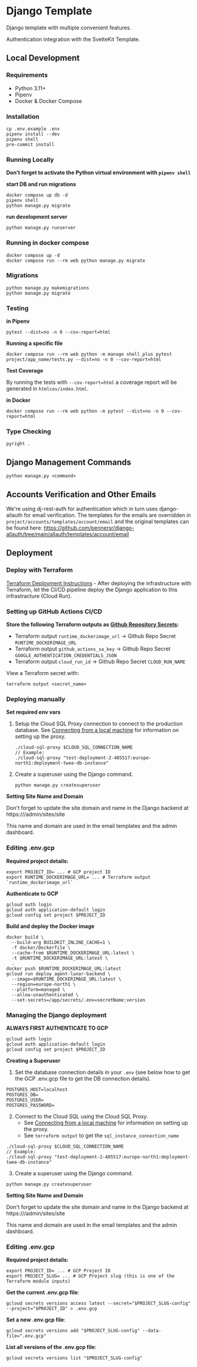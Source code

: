 # Django Template

Django template with multiple convenient features.

Authentication integration with the SvelteKit Template.

## Local Development

### Requirements

-   Python 3.11+
-   Pipenv
-   Docker & Docker Compose

### Installation

```console
cp .env.example .env
pipenv install --dev
pipenv shell
pre-commit install
```

### Running Locally

**Don't forget to activate the Python virtual environment with `pipenv shell`**

**start DB and run migrations**

```console
docker compose up db -d
pipenv shell
python manage.py migrate
```

**run development server**

```console
python manage.py runserver
```

### Running in docker compose

```console
docker compose up -d
docker compose run --rm web python manage.py migrate
```

### Migrations

```console
python manage.py makemigrations
python manage.py migrate
```

### Testing

**in Pipenv**

```console
pytest --dist=no -n 0 --cov-report=html
```

**Running a specific file**

```console
docker compose run --rm web python -m manage shell_plus pytest project/app_name/tests.py --dist=no -n 0 --cov-report=html
```

**Test Coverage**

By running the tests with `--cov-report=html` a coverage report will be generated in `htmlcov/index.html`.

**in Docker**

```console
docker compose run --rm web python -m pytest --dist=no -n 0 --cov-report=html
```

### Type Checking

```console
pyright .
```

## Django Management Commands

```console
python manage.py <command>
```

## Accounts Verification and Other Emails

We're using dj-rest-auth for authentication which in turn uses django-allauth for email verification. The templates for the emails are overridden in `project/accounts/templates/account/email` and the original templates can be found here: https://github.com/pennersr/django-allauth/tree/main/allauth/templates/account/email

## Deployment

### Deploy with Terraform

[Terraform Deployment Instructions](/terraform/README.md) - After deploying the infrastructure with Terraform, let the CI/CD pipeline deploy the Django application to this infrastracture (Cloud Run).

### Setting up GitHub Actions CI/CD

**Store the following Terraform outputs as [Github Repository Secrets](https://docs.github.com/en/actions/security-guides/using-secrets-in-github-actions#creating-secrets-for-a-repository):**

-   Terraform output `runtime_dockerimage_url` -> Github Repo Secret `RUNTIME_DOCKERIMAGE_URL`
-   Terraform output `github_actions_sa_key` -> Github Repo Secret `GOOGLE_AUTHENTICATION_CREDENTIALS_JSON`
-   Terraform output `cloud_run_id` -> Github Repo Secret `CLOUD_RUN_NAME`

View a Terraform secret with:

```console
terraform output <secret_name>
```

### Deploying manually

**Set required env vars**

1. Setup the Cloud SQL Proxy connection to connect to the production database. See [Connecting from a local machine](https://cloud.google.com/sql/docs/mysql/connect-admin-proxy#connect) for information on setting up the proxy.
    ```console
    ./cloud-sql-proxy $CLOUD_SQL_CONNECTION_NAME
    // Example:
    ./cloud-sql-proxy "test-deployment-2-405517:europe-north1:deployment-twee-db-instance"
    ```
2. Create a superuser using the Django command.
    ```console
    python manage.py createsuperuser
    ```

**Setting Site Name and Domain**

Don't forget to update the site domain and name in the Django backend at https://<your-domain>/admin/sites/site

This name and domain are used in the email templates and the admin dashboard.

### Editing .env.gcp

**Required project details:**

```console
export PROJECT_ID= ... # GCP project ID
export RUNTIME_DOCKERIMAGE_URL= ... # Terraform output `runtime_dockerimage_url`
```

**Authenticate to GCP**

```console
gcloud auth login
gcloud auth application-default login
gcloud config set project $PROJECT_ID
```

**Build and deploy the Docker image**

```console
docker build \
  --build-arg BUILDKIT_INLINE_CACHE=1 \
  -f docker/Dockerfile \
  --cache-from $RUNTIME_DOCKERIMAGE_URL:latest \
  -t $RUNTIME_DOCKERIMAGE_URL:latest \
  .
docker push $RUNTIME_DOCKERIMAGE_URL:latest
gcloud run deploy agent-lunar-backend \
  --image=$RUNTIME_DOCKERIMAGE_URL:latest \
  --region=europe-north1 \
  --platform=managed \
  --allow-unauthenticated \
  --set-secrets=/app/secrets/.env=secretName:version
```

### Managing the Django deployment

**ALWAYS FIRST AUTHENTICATE TO GCP**

```console
gcloud auth login
gcloud auth application-default login
gcloud config set project $PROJECT_ID
```

**Creating a Superuser**

1. Set the database connection details in your `.env` (see below how to get the GCP .env.gcp file to get the DB connection details).

```
POSTGRES_HOST=localhost
POSTGRES_DB=
POSTGRES_USER=
POSTGRES_PASSWORD=
```

2. Connect to the Cloud SQL using the Cloud SQL Proxy.
    - See [Connecting from a local machine](https://cloud.google.com/sql/docs/mysql/connect-admin-proxy#connect) for information on setting up the proxy.
    - See `terraform output` to get the `sql_instance_connection_name`

```console
./cloud-sql-proxy $CLOUD_SQL_CONNECTION_NAME
// Example:
./cloud-sql-proxy "test-deployment-2-405517:europe-north1:deployment-twee-db-instance"
```

3. Create a superuser using the Django command.

```console
python manage.py createsuperuser
```

**Setting Site Name and Domain**

Don't forget to update the site domain and name in the Django backend at https://<your-domain>/admin/sites/site

This name and domain are used in the email templates and the admin dashboard.

### Editing .env.gcp

**Required project details:**

```console
export PROJECT_ID= ... # GCP Project ID
export PROJECT_SLUG= ... # GCP Project slug (this is one of the Terraform module inputs)
```

**Get the current .env.gcp file**:

```console
gcloud secrets versions access latest --secret="$PROJECT_SLUG-config" --project="$PROJECT_ID" > .env.gcp
```

**Set a new .env.gcp file**:

```console
gcloud secrets versions add "$PROJECT_SLUG-config" --data-file=".env.gcp"
```

**List all versions of the .env.gcp file**:

```console
gcloud secrets versions list "$PROJECT_SLUG-config"
```
